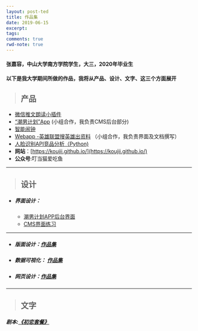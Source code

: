 ```yaml
---
layout: post-ted
title: 作品集
date: 2019-06-15
excerpt:
tags: 
comments: true
rwd-note: true
---
```


#### 张嘉容，中山大学南方学院学生，大三，2020年毕业生

**以下是我大学期间所做的作品，我将从产品、设计、文字、这三个方面展开**

> ## 产品
  
 - [微信推文朗读小插件](https://github.com/KOUJII/API_ML_AI )
 - [“潮男计划”App](https://gitee.com/fungchu/APP_team)  (小组合作，我负责CMS后台部分)
 - [智能闹钟](https://koujii.github.io/My_Clock_App/#g=1&p=%E5%B0%81%E9%9D%A2)
 - [Webapp -英雄联盟搜英雄出资料](https://github.com/hanteng/nfu_newmedia_python/tree/master/game_hero_data ) （小组合作，我负责界面及文档撰写）
- [人脸识别API竞品分析（Python)](https://github.com/KOUJII/api )
- **网站**：[https://koujii.github.io/](https://koujii.github.io/)
- **公众号**:叮当猫爱吃鱼
----------------                  

> ## 设计
 - ##### 界面设计：
   - [潮男计划APP后台界面](https://tumaorou.github.io/APP_CMS_show/#g=1&p=%E9%A6%96%E9%A1%B5%EF%BC%88%E5%AF%BC%E8%88%AA%E6%A0%8F%E9%A1%B6%E9%83%A8%E5%90%B8%E9%99%84_%E8%8E%B7%E5%8F%96%E7%B3%BB%E7%BB%9F%E6%97%B6%E9%97%B4%EF%BC%89)
   - [CMS界面练习](https://koujii.github.io/CMS/#g=1 )
-----
-  ##### 版面设计：[作品集](https://www.jianshu.com/p/0a8d3ea3d23f)

-  ##### 数据可视化： [作品集](https://koujii.github.io/infovis/ )
- ##### 网页设计：[作品集](https://koujii.github.io/portfolio/ )
---------------------------
> ## 文字 
##### 剧本:[《初恋套餐》](https://github.com/KOUJII/Script_First_love_meal/ ) 
